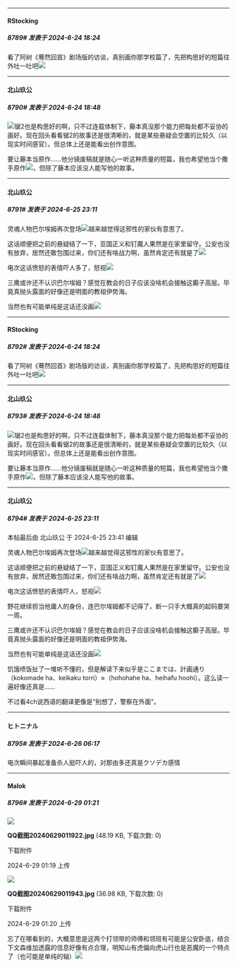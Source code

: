 ﻿
*****

####  RStocking  
##### 8789#       发表于 2024-6-24 18:24

看了阿树《蓦然回首》剧场版的访谈，真别画你那学校篇了，先把构思好的短篇往外吐一吐吧<img src="https://static.saraba1st.com/image/smiley/face2017/068.png" referrerpolicy="no-referrer">


*****

####  北山玖公  
##### 8790#       发表于 2024-6-24 18:48

<img src="https://static.saraba1st.com/image/smiley/face2017/067.png" referrerpolicy="no-referrer">锯2也是构思好的啊，只不过连载体制下，藤本真没那个能力把每处都不妥协的画好。现在回头看看锯2的故事还是很清晰的，就是某些悬疑会空置的比较久（以现实时间感官）。但总体上还是能看出创作意图。

要让藤本当原作……他分镜废稿就是随心一听这种质量的短篇，我也希望他当个撒手原作<img src="https://static.saraba1st.com/image/smiley/face2017/066.png" referrerpolicy="no-referrer">，但除了藤本应该没人能写他的故事。


*****

####  北山玖公  
##### 8791#       发表于 2024-6-25 23:11

灵魂人物巴尔埃姆再次登场<img src="https://static.saraba1st.com/image/smiley/face2017/018.png" referrerpolicy="no-referrer">越来越觉得这邪性的家伙有意思了。

这话顺便把之前的悬疑结了一下，亚国正义和钉魔人果然是在家里留守。公安也没有放弃，居然还敢包围过来，你们还有啥战力啊，虽然肯定还有就是了<img src="https://static.saraba1st.com/image/smiley/face2017/105.png" referrerpolicy="no-referrer">

电次这话愤怒的表情吓人多了，怒视<img src="https://static.saraba1st.com/image/smiley/face2017/126.png" referrerpolicy="no-referrer">

三鹰或许还不认识巴尔埃姆？感觉在教会的日子应该没啥机会接触这癫子高层。毕竟真抛头露面的好像还是明面的教祖伊势海。

当然也有可能单纯是这话还没画<img src="https://static.saraba1st.com/image/smiley/face2017/067.png" referrerpolicy="no-referrer">


*****

####  RStocking  
##### 8792#       发表于 2024-6-24 18:24

看了阿树《蓦然回首》剧场版的访谈，真别画你那学校篇了，先把构思好的短篇往外吐一吐吧<img src="https://static.saraba1st.com/image/smiley/face2017/068.png" referrerpolicy="no-referrer">

*****

####  北山玖公  
##### 8793#       发表于 2024-6-24 18:48

<img src="https://static.saraba1st.com/image/smiley/face2017/067.png" referrerpolicy="no-referrer">锯2也是构思好的啊，只不过连载体制下，藤本真没那个能力把每处都不妥协的画好。现在回头看看锯2的故事还是很清晰的，就是某些悬疑会空置的比较久（以现实时间感官）。但总体上还是能看出创作意图。

要让藤本当原作……他分镜废稿就是随心一听这种质量的短篇，我也希望他当个撒手原作<img src="https://static.saraba1st.com/image/smiley/face2017/066.png" referrerpolicy="no-referrer">，但除了藤本应该没人能写他的故事。

*****

####  北山玖公  
##### 8794#       发表于 2024-6-25 23:11

 本帖最后由 北山玖公 于 2024-6-25 23:41 编辑 

灵魂人物巴尔埃姆再次登场<img src="https://static.saraba1st.com/image/smiley/face2017/018.png" referrerpolicy="no-referrer">越来越觉得这邪性的家伙有意思了。

这话顺便把之前的悬疑结了一下，亚国正义和钉魔人果然是在家里留守。公安也没有放弃，居然还敢包围过来，你们还有啥战力啊，虽然肯定还有就是了<img src="https://static.saraba1st.com/image/smiley/face2017/105.png" referrerpolicy="no-referrer">

电次这话愤怒的表情吓人，怒视<img src="https://static.saraba1st.com/image/smiley/face2017/126.png" referrerpolicy="no-referrer">

野花继续担当他庸人的身份，连巴尔埃姆都不记得了，断一只手大概真的起码要哭一周。

三鹰或许还不认识巴尔埃姆？感觉在教会的日子应该没啥机会接触这癫子高层。毕竟真抛头露面的好像还是明面的教祖伊势海。

当然也有可能单纯是这话还没画<img src="https://static.saraba1st.com/image/smiley/face2017/067.png" referrerpolicy="no-referrer">

饥饿喷饭扯了一堆听不懂的，但是解读下来似乎是ここまでは、計画通り（kokomade ha、keikaku torri）≈（hohohahe ha、heihafu hoohi）。这么读一遍好像还真是……

不过看4ch说西语的翻译更像是“别想了，警察在外面”。

*****

####  ヒトニナル  
##### 8795#       发表于 2024-6-26 06:17

电次瞬间暴起准备杀人挺吓人的，对那由多还真是クソデカ感情


*****

####  Malok  
##### 8796#       发表于 2024-6-29 01:21

<img src="https://img.saraba1st.com/forum/202406/29/011958x7d73d30zzw5ce06.jpg" referrerpolicy="no-referrer">

<strong>QQ截图20240629011922.jpg</strong> (48.19 KB, 下载次数: 0)

下载附件

2024-6-29 01:19 上传

<img src="https://img.saraba1st.com/forum/202406/29/012019rhszzks02hsgfzsc.jpg" referrerpolicy="no-referrer">

<strong>QQ截图20240629011943.jpg</strong> (36.98 KB, 下载次数: 0)

下载附件

2024-6-29 01:20 上传

忘了在哪看到的，大概意思是这两个打领带的师傅和领班有可能是公安卧底，结合下文森维加透露的信息好像有点合理，明知山有虎偏向虎山行也是恶魔的一个特点了（也可能是单纯的轴）<img src="https://static.saraba1st.com/image/smiley/face2017/067.png" referrerpolicy="no-referrer">

